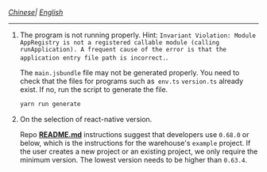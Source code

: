 _[Chinese](./README.zh.md)| [English](./README.md)_

---

1. The program is not running properly. Hint: `Invariant Violation: Module AppRegistry is not a registered callable module (calling runApplication). A frequent cause of the error is that the application entry file path is incorrect.`.

   The `main.jsbundle` file may not be generated properly. You need to check that the files for programs such as` env.ts` `version.ts` already exist. If no, run the script to generate the file.

   ```bash
   yarn run generate
   ```

2. On the selection of react-native version.

   Repo **[README.md](./README.md)** instructions suggest that developers use `0.68.0` or below, which is the instructions for the warehouse's `example` project. If the user creates a new project or an existing project, we only require the minimum version. The lowest version needs to be higher than `0.63.4`.
